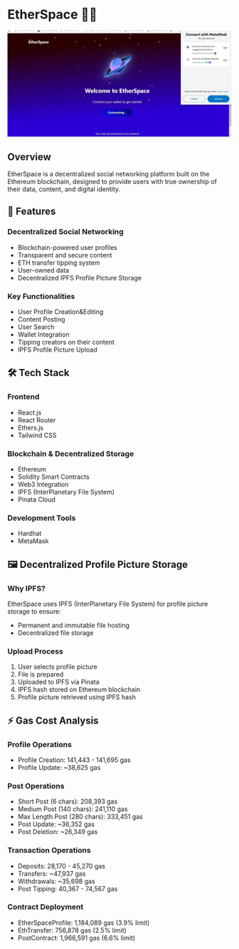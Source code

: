 # EtherSpace 🌌🚀

![EtherSpace Logo](etherspace/public/demo_picture.jpg)

## Overview
EtherSpace is a decentralized social networking platform built on the Ethereum blockchain, designed to provide users with true ownership of their data, content, and digital identity.


## 🌟 Features
### Decentralized Social Networking
- Blockchain-powered user profiles
- Transparent and secure content
- ETH transfer tipping system
- User-owned data
- Decentralized IPFS Profile Picture Storage

### Key Functionalities
- User Profile Creation&Editing
- Content Posting
- User Search
- Wallet Integration
- Tipping creators on their content
- IPFS Profile Picture Upload

## 🛠 Tech Stack
### Frontend
- React.js
- React Router
- Ethers.js
- Tailwind CSS

### Blockchain & Decentralized Storage
- Ethereum
- Solidity Smart Contracts
- Web3 Integration
- IPFS (InterPlanetary File System)
- Pinata Cloud

### Development Tools
- Hardhat
- MetaMask

## 🖼️ Decentralized Profile Picture Storage

### Why IPFS?
EtherSpace uses IPFS (InterPlanetary File System) for profile picture storage to ensure:
- Permanent and immutable file hosting
- Decentralized file storage

### Upload Process
1. User selects profile picture
2. File is prepared
3. Uploaded to IPFS via Pinata
4. IPFS hash stored on Ethereum blockchain
5. Profile picture retrieved using IPFS hash

## ⚡ Gas Cost Analysis
### Profile Operations
- Profile Creation: 141,443 - 141,695 gas
- Profile Update: ~38,625 gas

### Post Operations
- Short Post (6 chars): 208,393 gas
- Medium Post (140 chars): 241,110 gas
- Max Length Post (280 chars): 333,451 gas
- Post Update: ~36,352 gas
- Post Deletion: ~26,349 gas

### Transaction Operations
- Deposits: 28,170 - 45,270 gas
- Transfers: ~47,937 gas
- Withdrawals: ~35,698 gas
- Post Tipping: 40,367 - 74,567 gas

### Contract Deployment
- EtherSpaceProfile: 1,184,089 gas (3.9% limit)
- EthTransfer: 756,878 gas (2.5% limit)
- PostContract: 1,966,591 gas (6.6% limit)
